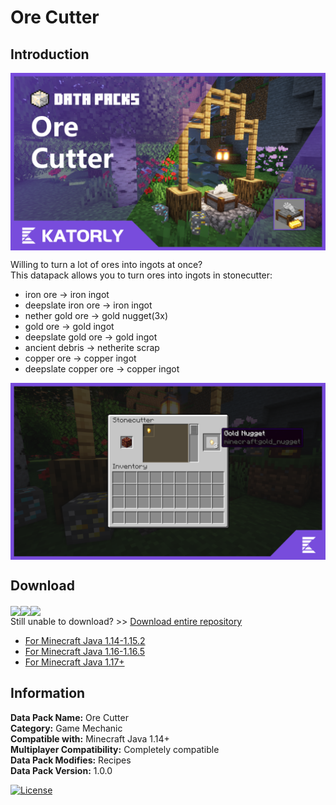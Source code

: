 # Ore Cutter
## Introduction

<img align="center" src="screenshots/screenshot1.png">

Willing to turn a lot of ores into ingots at once?<br>
This datapack allows you to turn ores into ingots in stonecutter:<br>
- iron ore -> iron ingot
- deepslate iron ore -> iron ingot
- nether gold ore -> gold nugget(3x)
- gold ore -> gold ingot
- deepslate gold ore -> gold ingot
- ancient debris -> netherite scrap
- copper ore -> copper ingot
- deepslate copper ore -> copper ingot

<img align="center" src="screenshots/screenshot2.png">

## Download
<a href="https://github.com/katorly/OreCutter/raw/master/Ore%20Cutter.zip" target="_blank"><img align="center" width="33%" src="https://cdn.jsdelivr.net/gh/katorly/katorly/SocialLinks/Download1.png"></a><a href="https://github.com.cnpmjs.org/katorly/OreCutter/raw/master/Ore%20Cutter.zip" target="_blank"><img align="center" width="33%" src="https://cdn.jsdelivr.net/gh/katorly/katorly/SocialLinks/Download2.png"></a><a href="https://hub.fastgit.org/katorly/OreCutter/raw/master/Ore%20Cutter.zip" target="_blank"><img align="center" width="33%" src="https://cdn.jsdelivr.net/gh/katorly/katorly/SocialLinks/Download3.png"></a><br>
Still unable to download? >> [Download entire repository](https://github.com.cnpmjs.org/katorly/OreCutter/archive/refs/heads/master.zip)
- [For Minecraft Java 1.14-1.15.2](https://github.com/katorly/OreCutter/raw/master/Ore%20Cutter(1.14-1.15.2).zip)
- [For Minecraft Java 1.16-1.16.5](https://github.com/katorly/OreCutter/raw/master/Ore%20Cutter(1.16-1.16.5).zip)
- [For Minecraft Java 1.17+](https://github.com/katorly/OreCutter/raw/master/Ore%20Cutter.zip)

## Information
<b>Data Pack Name:</b> Ore Cutter<br>
<b>Category:</b> Game Mechanic<br>
<b>Compatible with:</b> Minecraft Java 1.14+<br>
<b>Multiplayer Compatibility:</b> Completely compatible<br>
<b>Data Pack Modifies:</b> Recipes<br>
<b>Data Pack Version:</b> 1.0.0<br>

[![License](https://img.shields.io/badge/license-CC--BY--NC--ND--4.0-green?style=for-the-badge)](http://creativecommons.org/licenses/by-nc-nd/4.0)

